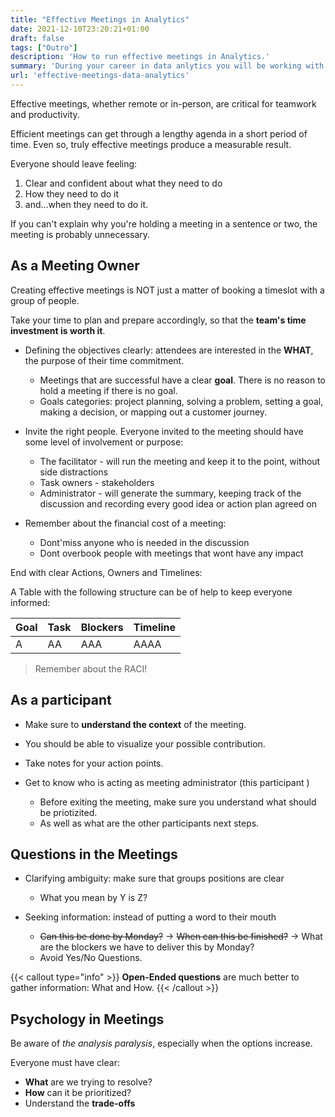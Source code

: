 ```yaml
---
title: "Effective Meetings in Analytics"
date: 2021-12-10T23:20:21+01:00
draft: false
tags: ["Outro"]
description: 'How to run effective meetings in Analytics.'
summary: 'During your career in data anlytics you will be working with different teams and you will be in need of meetings to sync up ideas. Here are some techniques to run and be part of effective meetings.'
url: 'effective-meetings-data-analytics'
---
```


Effective meetings, whether remote or in-person, are critical for teamwork and productivity.

Efficient meetings can get through a lengthy agenda in a short period of time. Even so, truly effective meetings produce a measurable result.

Everyone should leave feeling:

1. Clear and confident about what they need to do
2. How they need to do it
3. and...when they need to do it.

If you can't explain why you're holding a meeting in a sentence or two, the meeting is probably unnecessary.

## As a Meeting Owner

Creating effective meetings is NOT just a matter of booking a timeslot with a group of people.

Take your time to plan and prepare accordingly, so that the **team's time investment is worth it**.

* Defining the objectives clearly: attendees are interested in the **WHAT**, the purpose of their time commitment.
    * Meetings that are successful have a clear **goal**. There is no reason to hold a meeting if there is no goal.  
    * Goals categories: project planning, solving a problem, setting a goal, making a decision, or mapping out a customer journey.

* Invite the right people. Everyone invited to the meeting should have some level of involvement or purpose:
    * The facilitator - will run the meeting and keep it to the point, without side distractions
    * Task owners - stakeholders
    * Administrator - will generate the summary, keeping track of the discussion and recording every good idea or action plan agreed on

* Remember about the financial cost of a meeting:
    * Dont'miss anyone who is needed in the discussion
    * Dont overbook people with meetings that wont have any impact

End with clear Actions, Owners and Timelines:

A Table with the following structure can be of help to keep everyone informed:

| Goal | Task | Blockers | Timeline |
|------|------|----------|----------|
|  A    |  AA | AAA      |    AAAA  | 

> Remember about the RACI!

## As a participant

* Make sure to **understand the context** of the meeting.
* You should be able to visualize your possible contribution.

* Take notes for your action points. 
* Get to know who is acting as meeting administrator (this participant )
    - Before exiting the meeting, make sure you understand what should be priotizited.
    - As well as what are the other participants next steps.


## Questions in the Meetings

* Clarifying ambiguity: make sure that groups positions are clear
    * What you mean by Y is Z?

* Seeking information: instead of putting a word to their mouth
    * ~~Can this be done by Monday?~~ -> ~~When can this be finished?~~ -> What are the blockers we have to deliver this by Monday?
    * Avoid Yes/No Questions. 

{{< callout type="info" >}}
**Open-Ended questions** are much better to gather information: What and How.
{{< /callout >}}

## Psychology in Meetings

Be aware of *the analysis paralysis*, especially when the options increase.

Everyone must have clear:
- **What** are we trying to resolve?
- **How** can it be prioritized?
- Understand the **trade-offs**    